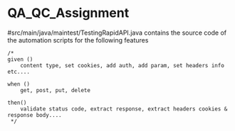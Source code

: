 # QA_QC_Assignment
#src/main/java/maintest/TestingRapidAPI.java  contains the source code of the automation scripts for the following features
```
/*
given ()
	content type, set cookies, add auth, add param, set headers info etc....
	
when ()
	get, post, put, delete

then()
	validate status code, extract response, extract headers cookies & response body....
 */
```

